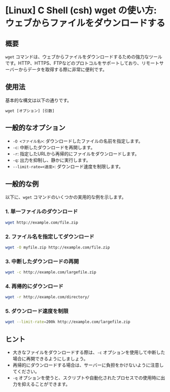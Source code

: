 # [Linux] C Shell (csh) wget の使い方: ウェブからファイルをダウンロードする

## 概要
`wget` コマンドは、ウェブからファイルをダウンロードするための強力なツールです。HTTP、HTTPS、FTPなどのプロトコルをサポートしており、リモートサーバーからデータを取得する際に非常に便利です。

## 使用法
基本的な構文は以下の通りです。

```
wget [オプション] [引数]
```

## 一般的なオプション
- `-O <ファイル名>`: ダウンロードしたファイルの名前を指定します。
- `-c`: 中断したダウンロードを再開します。
- `-r`: 指定したURLから再帰的にファイルをダウンロードします。
- `-q`: 出力を抑制し、静かに実行します。
- `--limit-rate=<速度>`: ダウンロード速度を制限します。

## 一般的な例
以下に、`wget` コマンドのいくつかの実用的な例を示します。

### 1. 単一ファイルのダウンロード
```bash
wget http://example.com/file.zip
```

### 2. ファイル名を指定してダウンロード
```bash
wget -O myfile.zip http://example.com/file.zip
```

### 3. 中断したダウンロードの再開
```bash
wget -c http://example.com/largefile.zip
```

### 4. 再帰的にダウンロード
```bash
wget -r http://example.com/directory/
```

### 5. ダウンロード速度を制限
```bash
wget --limit-rate=200k http://example.com/largefile.zip
```

## ヒント
- 大きなファイルをダウンロードする際は、`-c` オプションを使用して中断した場合に再開できるようにしましょう。
- 再帰的にダウンロードする場合は、サーバーに負担をかけないように注意してください。
- `-q` オプションを使うと、スクリプトや自動化されたプロセスでの使用時に出力を抑えることができます。